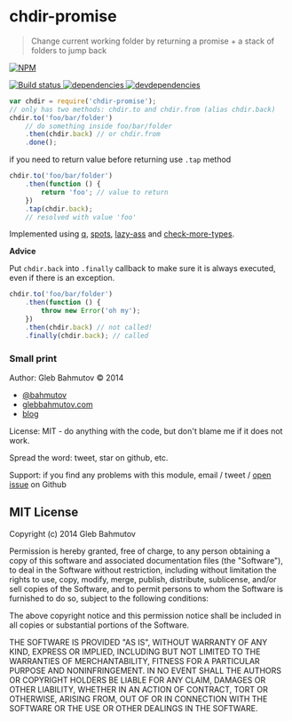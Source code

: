 # chdir-promise

> Change current working folder by returning a promise + a stack of folders to jump back

[![NPM][chdir-promise-icon] ][chdir-promise-url]

[![Build status][chdir-promise-ci-image] ][chdir-promise-ci-url]
[![dependencies][chdir-promise-dependencies-image] ][chdir-promise-dependencies-url]
[![devdependencies][chdir-promise-devdependencies-image] ][chdir-promise-devdependencies-url]

```js
var chdir = require('chdir-promise');
// only has two methods: chdir.to and chdir.from (alias chdir.back)
chdir.to('foo/bar/folder')
    // do something inside foo/bar/folder
    .then(chdir.back) // or chdir.from
    .done();
```

if you need to return value before returning use `.tap` method

```js
chdir.to('foo/bar/folder')
    .then(function () {
        return 'foo'; // value to return
    })
    .tap(chdir.back);
    // resolved with value 'foo'
```

Implemented using [q][q], [spots][spots], [lazy-ass][lazy-ass] and [check-more-types][check-more-types].

**Advice**

Put `chdir.back` into `.finally` callback to make sure it is always executed, even if there is an exception.

```js
chdir.to('foo/bar/folder')
    .then(function () {
        throw new Error('oh my');
    })
    .then(chdir.back) // not called!
    .finally(chdir.back); // called
```

[q]: https://www.npmjs.com/package/q
[spots]: https://www.npmjs.com/package/spots
[lazy-ass]: https://www.npmjs.com/package/lazy-ass
[check-more-types]: https://www.npmjs.com/package/check-more-types

### Small print

Author: Gleb Bahmutov &copy; 2014

* [@bahmutov](https://twitter.com/bahmutov)
* [glebbahmutov.com](http://glebbahmutov.com)
* [blog](http://bahmutov.calepin.co/)

License: MIT - do anything with the code, but don't blame me if it does not work.

Spread the word: tweet, star on github, etc.

Support: if you find any problems with this module, email / tweet /
[open issue](https://github.com/bahmutov/chdir-promise/issues?state=open) on Github

## MIT License

Copyright (c) 2014 Gleb Bahmutov

Permission is hereby granted, free of charge, to any person
obtaining a copy of this software and associated documentation
files (the "Software"), to deal in the Software without
restriction, including without limitation the rights to use,
copy, modify, merge, publish, distribute, sublicense, and/or sell
copies of the Software, and to permit persons to whom the
Software is furnished to do so, subject to the following
conditions:

The above copyright notice and this permission notice shall be
included in all copies or substantial portions of the Software.

THE SOFTWARE IS PROVIDED "AS IS", WITHOUT WARRANTY OF ANY KIND,
EXPRESS OR IMPLIED, INCLUDING BUT NOT LIMITED TO THE WARRANTIES
OF MERCHANTABILITY, FITNESS FOR A PARTICULAR PURPOSE AND
NONINFRINGEMENT. IN NO EVENT SHALL THE AUTHORS OR COPYRIGHT
HOLDERS BE LIABLE FOR ANY CLAIM, DAMAGES OR OTHER LIABILITY,
WHETHER IN AN ACTION OF CONTRACT, TORT OR OTHERWISE, ARISING
FROM, OUT OF OR IN CONNECTION WITH THE SOFTWARE OR THE USE OR
OTHER DEALINGS IN THE SOFTWARE.

[chdir-promise-icon]: https://nodei.co/npm/chdir-promise.png?downloads=true
[chdir-promise-url]: https://npmjs.org/package/chdir-promise
[chdir-promise-ci-image]: https://travis-ci.org/bahmutov/chdir-promise.png?branch=master
[chdir-promise-ci-url]: https://travis-ci.org/bahmutov/chdir-promise
[chdir-promise-dependencies-image]: https://david-dm.org/bahmutov/chdir-promise.png
[chdir-promise-dependencies-url]: https://david-dm.org/bahmutov/chdir-promise
[chdir-promise-devdependencies-image]: https://david-dm.org/bahmutov/chdir-promise/dev-status.png
[chdir-promise-devdependencies-url]: https://david-dm.org/bahmutov/chdir-promise#info=devDependencies
